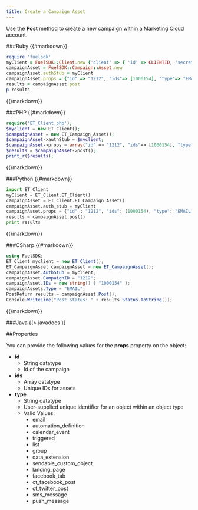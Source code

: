 ```yaml
---
title: Create a Campaign Asset
---
```


Use the **Post** method to create a new campaign within a Marketing Cloud account.

###Ruby
{{#markdown}}
```ruby
require 'fuelsdk'
myClient = FuelSDK::Client.new {'client' => { 'id' => CLIENTID, 'secret' => SECRET }}
campaignAsset = FuelSDK::Campaign::Asset.new
campaignAsset.authStub = myClient
campaignAsset.props = {"id" => "1212", "ids"=> [1000154], "type"=> "EMAIL"}
results = campaignAsset.post
p results
```
{{/markdown}}

###PHP
{{#markdown}}
```php
require('ET_Client.php');
$myclient = new ET_Client();
$campaignAsset = new ET_Campaign_Asset();
$campaignAsset->authStub = $myclient;
$campaignAsset->props = array("id" => "1212", "ids"=> [1000154], "type"=> "EMAIL");
$results = $campaignAsset->post();
print_r($results);
``` 
{{/markdown}}

###Python
{{#markdown}}
```python
import ET_Client
myClient = ET_Client.ET_Client()
campaignAsset = ET_Client.ET_Campaign_Asset()
campaignAsset.auth_stub = myClient
campaignAsset.props = {"id" : "1212", "ids": (1000154), "type": "EMAIL"}
results = campaignAsset.post()
print results
```
{{/markdown}}

###CSharp
{{#markdown}}
```csharp
using FuelSDK;
ET_Client myclient = new ET_Client();
ET_CampaignAsset campaignAsset = new ET_CampaignAsset();
campaignAsset.AuthStub = myclient;
campaignAsset.CampaignID = "1212";
campaignAsset.IDs = new string[] { "1000154" };
campaignAssets.Type = "EMAIL";
PostReturn results = campaignAsset.Post();
Console.WriteLine("Post Status: " + results.Status.ToString());
```
{{/markdown}}

###Java
{{> javadocs }}

##Properties

You can provide the following values for the **props** property on the object:

*   **id**
    *   String datatype
    *   Id of the campaign
*   **ids**
    *   Array datatype
    *   Unique IDs for assets
*   **type**
    *   String datatype
    *   User-supplied unique identifier for an object within an object type
    *   Valid Values:
        *   email
        *   automation_definition
        *   calendar_event
        *   triggered
        *   list
        *   group
        *   data_extension
        *   sendable_custom_object
        *   landing_page
        *   facebook_tab
        *   ct_facebook_post
        *   ct_twitter_post
        *   sms_message
        *   push_message